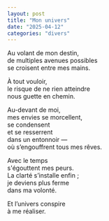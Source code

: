 ```yaml
---
layout: post
title: "Mon univers"
date: "2025-04-12"
categories: "divers"
---
```


Au volant de mon destin,  
de multiples avenues possibles  
se croisent entre mes mains.  

À tout vouloir,  
le risque de ne rien atteindre  
nous guette en chemin.  

Au-devant de moi,  
mes envies se morcellent,  
se condensent  
et se resserrent  
dans un entonnoir —  
où s’engouffrent tous mes rêves.  

Avec le temps  
s'égouttent mes peurs.  
La clarté s’installe enfin ;  
je deviens plus ferme  
dans ma volonté.  

Et l’univers conspire  
à me réaliser.  

